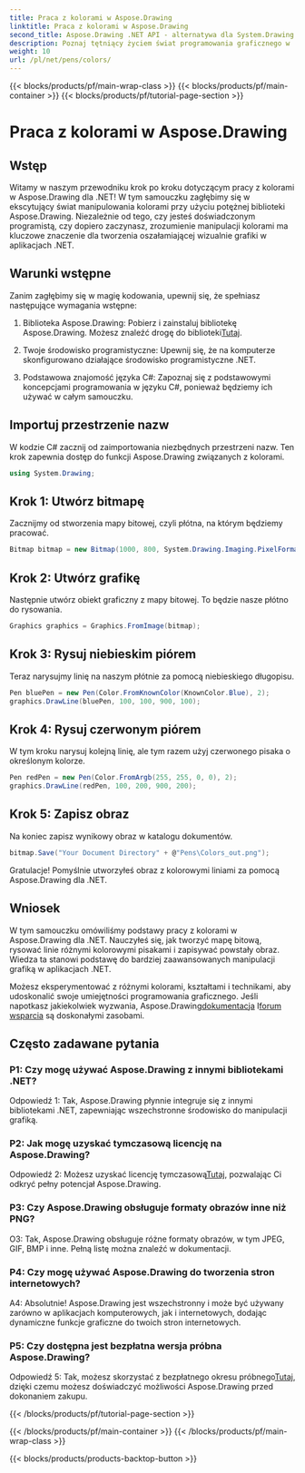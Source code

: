 ```yaml
---
title: Praca z kolorami w Aspose.Drawing
linktitle: Praca z kolorami w Aspose.Drawing
second_title: Aspose.Drawing .NET API - alternatywa dla System.Drawing.Common
description: Poznaj tętniący życiem świat programowania graficznego w .NET dzięki Aspose.Drawing. Twórz oszałamiające efekty wizualne bez wysiłku.
weight: 10
url: /pl/net/pens/colors/
---
```


{{< blocks/products/pf/main-wrap-class >}}
{{< blocks/products/pf/main-container >}}
{{< blocks/products/pf/tutorial-page-section >}}

# Praca z kolorami w Aspose.Drawing

## Wstęp

Witamy w naszym przewodniku krok po kroku dotyczącym pracy z kolorami w Aspose.Drawing dla .NET! W tym samouczku zagłębimy się w ekscytujący świat manipulowania kolorami przy użyciu potężnej biblioteki Aspose.Drawing. Niezależnie od tego, czy jesteś doświadczonym programistą, czy dopiero zaczynasz, zrozumienie manipulacji kolorami ma kluczowe znaczenie dla tworzenia oszałamiającej wizualnie grafiki w aplikacjach .NET.

## Warunki wstępne

Zanim zagłębimy się w magię kodowania, upewnij się, że spełniasz następujące wymagania wstępne:

1.  Biblioteka Aspose.Drawing: Pobierz i zainstaluj bibliotekę Aspose.Drawing. Możesz znaleźć drogę do biblioteki[Tutaj](https://releases.aspose.com/drawing/net/).

2. Twoje środowisko programistyczne: Upewnij się, że na komputerze skonfigurowano działające środowisko programistyczne .NET.

3. Podstawowa znajomość języka C#: Zapoznaj się z podstawowymi koncepcjami programowania w języku C#, ponieważ będziemy ich używać w całym samouczku.

## Importuj przestrzenie nazw

W kodzie C# zacznij od zaimportowania niezbędnych przestrzeni nazw. Ten krok zapewnia dostęp do funkcji Aspose.Drawing związanych z kolorami.

```csharp
using System.Drawing;
```

## Krok 1: Utwórz bitmapę

Zacznijmy od stworzenia mapy bitowej, czyli płótna, na którym będziemy pracować.

```csharp
Bitmap bitmap = new Bitmap(1000, 800, System.Drawing.Imaging.PixelFormat.Format32bppPArgb);
```

## Krok 2: Utwórz grafikę

Następnie utwórz obiekt graficzny z mapy bitowej. To będzie nasze płótno do rysowania.

```csharp
Graphics graphics = Graphics.FromImage(bitmap);
```

## Krok 3: Rysuj niebieskim piórem

Teraz narysujmy linię na naszym płótnie za pomocą niebieskiego długopisu.

```csharp
Pen bluePen = new Pen(Color.FromKnownColor(KnownColor.Blue), 2);
graphics.DrawLine(bluePen, 100, 100, 900, 100);
```

## Krok 4: Rysuj czerwonym piórem

W tym kroku narysuj kolejną linię, ale tym razem użyj czerwonego pisaka o określonym kolorze.

```csharp
Pen redPen = new Pen(Color.FromArgb(255, 255, 0, 0), 2);
graphics.DrawLine(redPen, 100, 200, 900, 200);
```

## Krok 5: Zapisz obraz

Na koniec zapisz wynikowy obraz w katalogu dokumentów.

```csharp
bitmap.Save("Your Document Directory" + @"Pens\Colors_out.png");
```

Gratulacje! Pomyślnie utworzyłeś obraz z kolorowymi liniami za pomocą Aspose.Drawing dla .NET.

## Wniosek

W tym samouczku omówiliśmy podstawy pracy z kolorami w Aspose.Drawing dla .NET. Nauczyłeś się, jak tworzyć mapę bitową, rysować linie różnymi kolorowymi pisakami i zapisywać powstały obraz. Wiedza ta stanowi podstawę do bardziej zaawansowanych manipulacji grafiką w aplikacjach .NET.

 Możesz eksperymentować z różnymi kolorami, kształtami i technikami, aby udoskonalić swoje umiejętności programowania graficznego. Jeśli napotkasz jakiekolwiek wyzwania, Aspose.Drawing[dokumentacja](https://reference.aspose.com/drawing/net/) I[forum wsparcia](https://forum.aspose.com/c/diagram/17) są doskonałymi zasobami.

## Często zadawane pytania

### P1: Czy mogę używać Aspose.Drawing z innymi bibliotekami .NET?

Odpowiedź 1: Tak, Aspose.Drawing płynnie integruje się z innymi bibliotekami .NET, zapewniając wszechstronne środowisko do manipulacji grafiką.

### P2: Jak mogę uzyskać tymczasową licencję na Aspose.Drawing?

 Odpowiedź 2: Możesz uzyskać licencję tymczasową[Tutaj](https://purchase.aspose.com/temporary-license/), pozwalając Ci odkryć pełny potencjał Aspose.Drawing.

### P3: Czy Aspose.Drawing obsługuje formaty obrazów inne niż PNG?

O3: Tak, Aspose.Drawing obsługuje różne formaty obrazów, w tym JPEG, GIF, BMP i inne. Pełną listę można znaleźć w dokumentacji.

### P4: Czy mogę używać Aspose.Drawing do tworzenia stron internetowych?

A4: Absolutnie! Aspose.Drawing jest wszechstronny i może być używany zarówno w aplikacjach komputerowych, jak i internetowych, dodając dynamiczne funkcje graficzne do twoich stron internetowych.

### P5: Czy dostępna jest bezpłatna wersja próbna Aspose.Drawing?

 Odpowiedź 5: Tak, możesz skorzystać z bezpłatnego okresu próbnego[Tutaj](https://releases.aspose.com/drawing/net/), dzięki czemu możesz doświadczyć możliwości Aspose.Drawing przed dokonaniem zakupu.

{{< /blocks/products/pf/tutorial-page-section >}}

{{< /blocks/products/pf/main-container >}}
{{< /blocks/products/pf/main-wrap-class >}}

{{< blocks/products/products-backtop-button >}}
